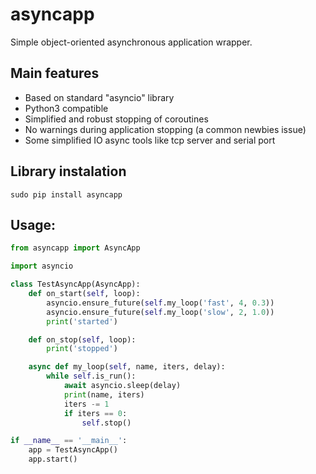 # asyncapp

Simple object-oriented asynchronous application wrapper.

## Main features
- Based on standard "asyncio" library
- Python3 compatible
- Simplified and robust stopping of coroutines
- No warnings during application stopping (a common newbies issue)
- Some simplified IO async tools like tcp server and serial port

## Library instalation
```
sudo pip install asyncapp
```

## Usage:
```python
from asyncapp import AsyncApp

import asyncio

class TestAsyncApp(AsyncApp):
    def on_start(self, loop):
        asyncio.ensure_future(self.my_loop('fast', 4, 0.3))
        asyncio.ensure_future(self.my_loop('slow', 2, 1.0))
        print('started')

    def on_stop(self, loop):
        print('stopped')

    async def my_loop(self, name, iters, delay):
        while self.is_run():
            await asyncio.sleep(delay)
            print(name, iters)
            iters -= 1
            if iters == 0:
                self.stop()

if __name__ == '__main__':
    app = TestAsyncApp()
    app.start()
```
